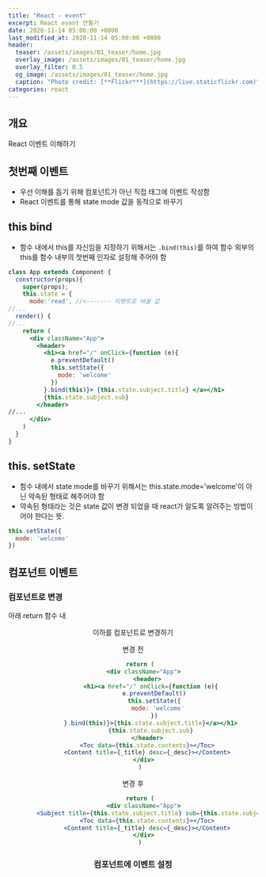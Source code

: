 ```yaml
---
title: "React - event"
excerpt: React event 만들기  
date: 2020-11-14 05:00:00 +0800
last_modified_at: 2020-11-14 05:00:00 +0800
header:
  teaser: /assets/images/01_teaser/home.jpg
  overlay_image: /assets/images/01_teaser/home.jpg
  overlay_filter: 0.5
  og_image: /assets/images/01_teaser/home.jpg
  caption: "Photo credit: [**Flickr***](https://live.staticflickr.com)"
categories: react
---
```


## 개요

React 이벤트 이해하기

## 첫번째 이벤트 
- 우선 이해를 돕기 위해 컴포넌트가 아닌 직접 태그에 이벤트 작성함  
- React 이벤트를 통해 state mode 값을 동적으로 바꾸기

## this bind

- 함수 내에서 this를 자신임을 지정하기 위해서는 `.bind(this)`를 
하여 함수 외부의 this를 함수 내부의 첫번째 인자로 설정해 주어야 함 

```jsx  
class App extends Component {
  constructor(props){
    super(props);
    this.state = {
      mode:'read', //<------- 이벤트로 바꿀 값 
//...
  render() {
//...
    return (
      <div className="App">
        <header>
          <h1><a href="/" onClick={function (e){
            e.preventDefault()
            this.setState({
              mode: 'welcome'
            })
          }.bind(this)}> {this.state.subject.title} </a></h1>
          {this.state.subject.sub}
        </header>
//...
      </div>
    )
  }
}
```

## this. setState

- 함수 내에서 state mode를 바꾸기 위해서는 this.state.mode='welcome'이 아닌
약속된 형태로 해주어야 함
- 약속된 형태라는 것은 state 값이 변경 되었을 때 react가 알도록 알려주는 방법이어야 한다는 뜻.

```js
this.setState({
  mode: 'welcome'
})
```

## 컴포넌트 이벤트

### 컴포넌트로 변경 

아래 return 함수 내 <header> 이하를 컴포넌트로 변경하기 

변경 전 
```jsx
    return (
      <div className="App">
        <header>
          <h1><a href="/" onClick={function (e){
            e.preventDefault()
            this.setState({
              mode: 'welcome'
            })
          }.bind(this)}>{this.state.subject.title}</a></h1>
          {this.state.subject.sub}
        </header>
        <Toc data={this.state.contents}></Toc>
        <Content title={_title} desc={_desc}></Content>
      </div>
    )
```

변경 후

```jsx 
    return (
      <div className="App">
        <Subject title={this.state.subject.title} sub={this.state.subject.sub}></Subject>
        <Toc data={this.state.contents}></Toc>
        <Content title={_title} desc={_desc}></Content>
      </div>
    )
```

### 컴포넌트에 이벤트 설정 

